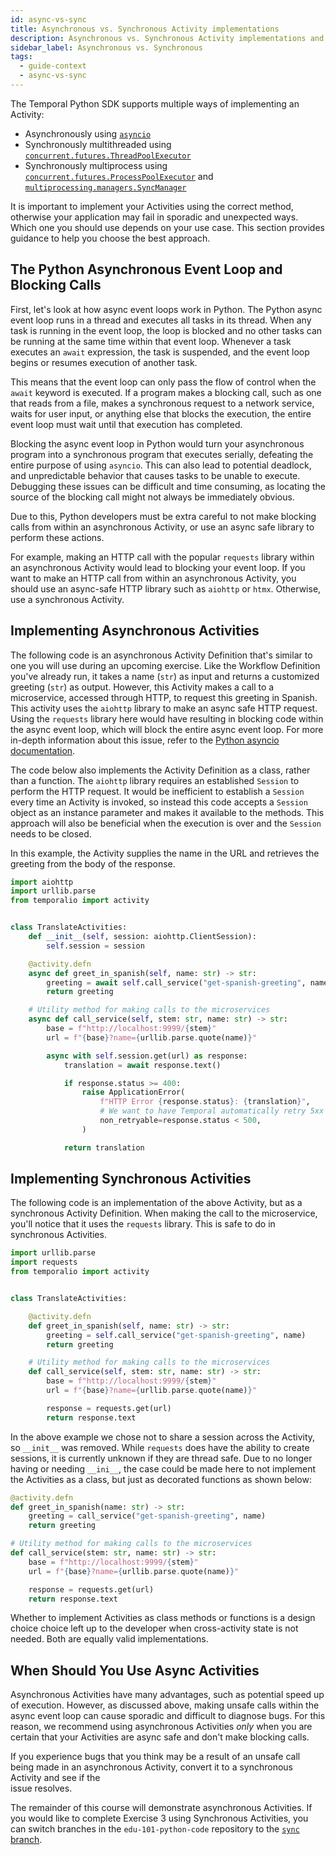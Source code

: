 ```yaml
---
id: async-vs-sync
title: Asynchronous vs. Synchronous Activity implementations
description: Asynchronous vs. Synchronous Activity implementations and their advantages and disadvantages.
sidebar_label: Asynchronous vs. Synchronous
tags:
  - guide-context
  - async-vs-sync
---
```


<!-- https://github.com/temporalio/edu-101-python-content/blob/main/developing-an-activity/async-vs-sync-activities.md -->

The Temporal Python SDK supports multiple ways of implementing an Activity:

- Asynchronously using [`asyncio`](https://docs.python.org/3/library/asyncio.html)
- Synchronously multithreaded using [`concurrent.futures.ThreadPoolExecutor`](https://docs.python.org/3/library/concurrent.futures.html#threadpoolexecutor)
- Synchronously multiprocess using [`concurrent.futures.ProcessPoolExecutor`](https://docs.python.org/3/library/concurrent.futures.html#processpoolexecutor) and [`multiprocessing.managers.SyncManager`](https://docs.python.org/3/library/multiprocessing.html#multiprocessing.managers.SyncManager)

It is important to implement your Activities using the correct method, otherwise
your application may fail in sporadic and unexpected ways. Which one you should
use depends on your use case. This section provides guidance to help you choose
the best approach.

## The Python Asynchronous Event Loop and Blocking Calls

First, let's look at how async event loops work in Python. The Python async
event loop runs in a thread and executes all tasks in its thread. When any
task is running in the event loop, the loop is blocked and no other tasks can be
running at the same time within that event loop. Whenever a task executes an
`await` expression, the task is suspended, and the event loop begins or resumes
execution of another task.

This means that the event loop can only pass the flow of control when the `await`
keyword is executed. If a program makes a blocking call, such as one that reads
from a file, makes a synchronous request to a network service, waits for user input,
or anything else that blocks the execution, the entire event loop must wait until
that execution has completed.

Blocking the async event loop in Python would turn your asynchronous program
into a synchronous program that executes serially, defeating the entire purpose
of using `asyncio`. This can also lead to potential deadlock, and unpredictable behavior
that causes tasks to be unable to execute. Debugging these issues can be difficult
and time consuming, as locating the source of the blocking call might not always
be immediately obvious.

Due to this, Python developers must be extra careful to not make blocking calls
from within an asynchronous Activity, or use an async safe library to perform
these actions.

For example, making an HTTP call with the popular `requests` library within an
asynchronous Activity would lead to blocking your event loop. If you want to make
an HTTP call from within an asynchronous Activity, you should use an async-safe HTTP library
such as `aiohttp` or `htmx`. Otherwise, use a synchronous Activity.

## Implementing Asynchronous Activities

The following code is an asynchronous Activity Definition that's similar to one
you will use during an upcoming exercise. Like the Workflow Definition
you've already run, it takes a name (`str`) as input and returns a
customized greeting (`str`) as output. However, this Activity makes
a call to a microservice, accessed through HTTP, to request this
greeting in Spanish. This activity uses the `aiohttp` library to make an async
safe HTTP request. Using the `requests` library here would have resulting in
blocking code within the async event loop, which will block the entire async
event loop. For more in-depth information about this issue, refer to the
[Python asyncio documentation](https://docs.python.org/3/library/asyncio-dev.html#running-blocking-code).

The code below also implements the Activity Definition as a class, rather than a
function. The `aiohttp` library requires an established `Session` to perform the
HTTP request. It would be inefficient to establish a `Session` every time an
Activity is invoked, so instead this code accepts a `Session` object as an instance
parameter and makes it available to the methods. This approach will also be
beneficial when the execution is over and the `Session` needs to be closed.

In this example, the Activity supplies the name in the URL and retrieves
the greeting from the body of the response.

```python
import aiohttp
import urllib.parse
from temporalio import activity


class TranslateActivities:
    def __init__(self, session: aiohttp.ClientSession):
        self.session = session

    @activity.defn
    async def greet_in_spanish(self, name: str) -> str:
        greeting = await self.call_service("get-spanish-greeting", name)
        return greeting

    # Utility method for making calls to the microservices
    async def call_service(self, stem: str, name: str) -> str:
        base = f"http://localhost:9999/{stem}"
        url = f"{base}?name={urllib.parse.quote(name)}"

        async with self.session.get(url) as response:
            translation = await response.text()

            if response.status >= 400:
                raise ApplicationError(
                    f"HTTP Error {response.status}: {translation}",
                    # We want to have Temporal automatically retry 5xx but not 4xx
                    non_retryable=response.status < 500,
                )

            return translation
```

## Implementing Synchronous Activities

The following code is an implementation of the above Activity, but as a
synchronous Activity Definition. When making the call to the microservice,
you'll notice that it uses the `requests` library. This is safe to do in
synchronous Activities.

```python
import urllib.parse
import requests
from temporalio import activity


class TranslateActivities:

    @activity.defn
    def greet_in_spanish(self, name: str) -> str:
        greeting = self.call_service("get-spanish-greeting", name)
        return greeting

    # Utility method for making calls to the microservices
    def call_service(self, stem: str, name: str) -> str:
        base = f"http://localhost:9999/{stem}"
        url = f"{base}?name={urllib.parse.quote(name)}"

        response = requests.get(url)
        return response.text
```

In the above example we chose not to share a session across the Activity, so
`__init__` was removed. While `requests` does have the ability to create sessions,
it is currently unknown if they are thread safe. Due to no longer having or needing
`__ini__`, the case could be made here to not implement the Activities as a class,
but just as decorated functions as shown below:

```python
@activity.defn
def greet_in_spanish(name: str) -> str:
    greeting = call_service("get-spanish-greeting", name)
    return greeting

# Utility method for making calls to the microservices
def call_service(stem: str, name: str) -> str:
    base = f"http://localhost:9999/{stem}"
    url = f"{base}?name={urllib.parse.quote(name)}"

    response = requests.get(url)
    return response.text
```

Whether to implement Activities as class methods or functions is a design choice
choice left up to the developer when cross-activity state is not needed. Both are
equally valid implementations.

## When Should You Use Async Activities

Asynchronous Activities have many advantages, such as potential speed up of execution.
However, as discussed above, making unsafe calls within the async event loop
can cause sporadic and difficult to diagnose bugs. For this reason, we recommend
using asynchronous Activities _only_ when you are certain that your Activities
are async safe and don't make blocking calls.

If you experience bugs that you think may be a result of an unsafe call being made
in an asynchronous Activity, convert it to a synchronous Activity and see if the\
issue resolves.

The remainder of this course will demonstrate asynchronous Activities. If
you would like to complete Exercise 3 using Synchronous Activities, you can
switch branches in the `edu-101-python-code` repository to the [`sync` branch](https://github.com/temporalio/edu-101-python-code/tree/sync).
